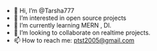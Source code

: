 - 👋 Hi, I’m @Tarsha777
- 👀 I’m interested in open source projects 
- 🌱 I’m currently learning MERN , Dl.
- 💞️ I’m looking to collaborate on realtime projects. 
- 📫 How to reach me: ptst2005@gmail.com

<!---
Tarsha777/Tarsha777 is a ✨ special ✨ repository because its `README.md` (this file) appears on your GitHub profile.
You can click the Preview link to take a look at your changes.
--->
